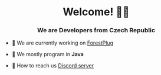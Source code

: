 <h1 align="center">Welcome! 🖐🏼</h1>
<h3 align="center">We are Developers from Czech Republic</h3>


- 🔧 We are currently working on [ForestPlug](https://github.com/ForestTechMC/ForestPlug)

- 💬 We mostly program in **Java**

- 🔧 How to reach us <a href="https://discord.gg/jg3fbgpR8p" target="_blank">Discord server</a>
